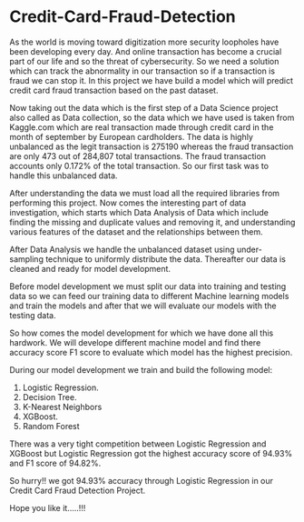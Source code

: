 # Credit-Card-Fraud-Detection

As the world is moving toward digitization more security loopholes have been developing every day. And online transaction has become a crucial part of our life and so the threat of cybersecurity.
So we need a solution which can track the abnormality in our transaction so if a transaction is fraud we can stop it. In this project we have build a model which will predict credit card fraud transaction based on the past dataset.

Now taking out the data which is the first step of a Data Science project also called as Data collection, so the data which we have used is taken from Kaggle.com which are real transaction made through credit card in the month of september by European cardholders. The data is highly unbalanced as the legit transaction is 275190 whereas the fraud transaction are only 473 out of 284,807 total transactions. The fraud transaction accounts only 0.172% of the total transaction. So our first task was to handle this unbalanced data.

After understanding the data we must load all the required libraries from performing this project. Now comes the interesting part of data investigation, which starts which Data Analysis of Data which include finding the missing and duplicate values and removing it, and understanding various features of the dataset and the relationships between them.

After Data Analysis we handle the unbalanced dataset using under-sampling technique to uniformly distribute the data. Thereafter our data is cleaned and ready for model development.

Before model development we must split our data into training and testing data so we can feed our training data to different Machine learning models and train the models and after that we will evaluate our models with the testing data.

So how comes the model development for which we have done all this hardwork. We will develope different machine model and find there accuracy score F1 score to evaluate which model has the highest precision.

During our model development we train and build the following model:
1. Logistic Regression.
2. Decision Tree.
3. K-Nearest Neighbors
4. XGBoost.
5. Random Forest

There was a very tight competition between Logistic Regression and XGBoost but Logistic Regression got the highest accuracy score of 94.93% and F1 score of 94.82%.

So hurry!! we got 94.93% accuracy through Logistic Regression in our Credit Card Fraud Detection Project.

Hope you like it.....!!!

